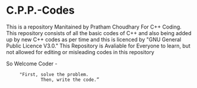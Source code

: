 # C.P.P.-Codes

This is a repository Manitained by Pratham Choudhary For C++ Coding. This repository consists of all the basic codes of C++ and also being added up by new C++ codes as per time and this is licenced by "GNU General Public Licence V3.0."
This Repository is Avaliable for Everyone to learn, but not allowed for editing or misleading codes in this repository

So Welcome Coder - 
        
         "First, solve the problem. 
                 Then, write the code.”
